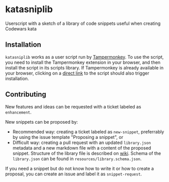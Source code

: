 # katasniplib
Userscript with a sketch of a library of code snippets useful when creating Codewars kata

## Installation

`katasniplib` works as a user script run by [Tampermonkey](https://www.tampermonkey.net). To use the script, you need to install the Tampermonkey extension in your browser, and then install the script in its scripts library. If Tampermonkey is already available in your browser, clicking on a [direct link](https://github.com/hobovsky/katasniplib/raw/main/src/katasniplib.user.js) to the script should also trigger installation.

## Contributing

New features and ideas can be requested with a ticket labeled as `enhancement`.

New snippets can be proposed by:
- Recommended way: creating a ticket labeled as `new-snippet`, preferrably by using the issue template "Proposing a snippet", or
- Difficult way: creating a pull request with an updated `library.json` metadata and a new markdown file with a content of the proposed snippet. Structure of the library file is described on [wiki](https://github.com/hobovsky/katasniplib/wiki/Structure-of-the-library-file). Schema of the `library.json` can be found in `resources/library.schema.json`.

If you need a snippet but do not know how to write it or how to create a proposal, you can create an issue and label it as `snippet-request`.

